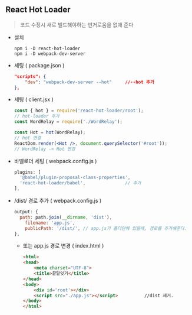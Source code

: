 ## React Hot Loader

> 코드 수정시 새로 빌드해야하는 번거로움을 없애 준다

* 설치

  ```
  npm i -D react-hot-loader
  npm i -D webpack-dev-server
  ```

* 세팅 ( package.json )

  ```json
  "scripts": {
      "dev": "webpack-dev-server --hot"		//--hot 추가
  },
  ```

* 세팅 ( client.jsx )

  ```jsx
  const { hot } = require('react-hot-loader/root');
  // hot-loader 추가
  const WordRelay = require('./WordRelay');
  
  const Hot = hot(WordRelay);
  // hot 연결
  ReactDom.render(<Hot />, document.querySelector('#root'));
  // WordRelay -> Hot 변경
  ```

* 바벨로더 세팅 ( webpack.config.js )

  ```jsx
  plugins: [
  	'@babel/plugin-proposal-class-properties',
  	'react-hot-loader/babel',				// 추가         
  ],
  ```

* /dist/ 경로 추가 ( webpack.config.js )

  ```jsx
  output: {
  	path: path.join(__dirname, 'dist'),     
      filename: 'app.js',
      publicPath: '/dist/',	// app.js가 폴더안에 있을때, 경로를 추가해준다.
  },                         
  ```

  * 또는 app.js 경로 변경 ( index.html )

      ```html
      <html>
      <head>
          <meta charset="UTF-8">
          <title>끝말잇기</title>
      </head>
      <body>
          <div id='root'></div>
          <script src="./app.js"></script>			//dist 제거.
      </body>
      </html>
      ```

  